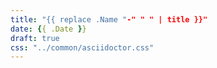 ```yaml
---
title: "{{ replace .Name "-" " " | title }}"
date: {{ .Date }}
draft: true
css: "../common/asciidoctor.css"
---
```

